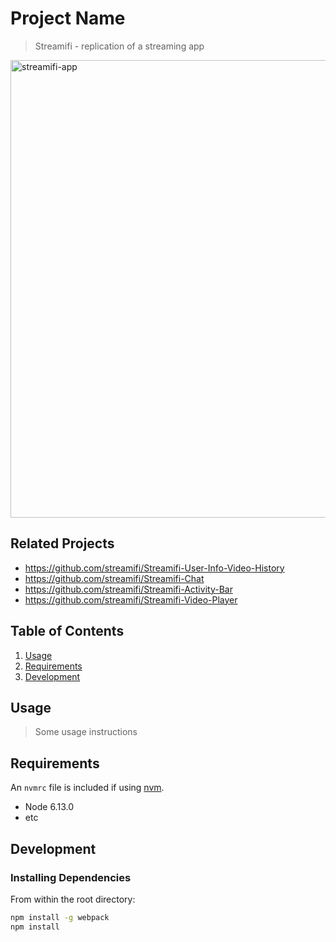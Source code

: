 # Project Name

> Streamifi - replication of a streaming app

<img width="732" alt="streamifi-app" src="https://user-images.githubusercontent.com/6646024/194719927-bdedff49-82e3-4dba-8f87-e44959507e83.PNG">

## Related Projects

  - https://github.com/streamifi/Streamifi-User-Info-Video-History
  - https://github.com/streamifi/Streamifi-Chat
  - https://github.com/streamifi/Streamifi-Activity-Bar
  - https://github.com/streamifi/Streamifi-Video-Player

## Table of Contents

1. [Usage](#Usage)
1. [Requirements](#requirements)
1. [Development](#development)

## Usage

> Some usage instructions

## Requirements

An `nvmrc` file is included if using [nvm](https://github.com/creationix/nvm).

- Node 6.13.0
- etc

## Development

### Installing Dependencies

From within the root directory:

```sh
npm install -g webpack
npm install
```

